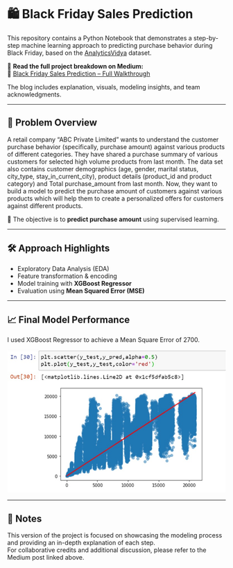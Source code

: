 # 🛍️ Black Friday Sales Prediction 

This repository contains a Python Notebook that demonstrates a step-by-step machine learning approach to predicting purchase behavior during Black Friday, based on the [AnalyticsVidya](https://datahack.analyticsvidhya.com/contest/black-friday/) dataset.

📖 **Read the full project breakdown on Medium:**  
🔗 [Black Friday Sales Prediction – Full Walkthrough](https://medium.com/@shloka.singh/black-friday-sales-prediction-34d91b80b2a4)

The blog includes explanation, visuals, modeling insights, and team acknowledgments.

---

## 🧠 Problem Overview

A retail company “ABC Private Limited” wants to understand the customer purchase behavior 
(specifically, purchase amount) against various products of different categories. 
They have shared a purchase summary of various customers for selected high volume products from last month. 
The data set also contains customer demographics (age, gender, marital status, city_type, stay_in_current_city),
product details (product_id and product category) and Total purchase_amount from last month. Now, they want to build a model to predict the purchase amount of customers against various products which will help them to create a personalized offers for customers against different products.

📌 The objective is to **predict purchase amount** using supervised learning.

---

## 🛠️ Approach Highlights

- Exploratory Data Analysis (EDA)
- Feature transformation & encoding
- Model training with **XGBoost Regressor**
- Evaluation using **Mean Squared Error (MSE)**

---

## 📈 Final Model Performance
I used XGBoost Regressor to achieve a Mean Square Error of 2700.

![Image](https://github.com/omigirish/Black-Friday-Sales-Prediciton/blob/master/XGBoost.jpeg)


---

## 💬 Notes

This version of the project is focused on showcasing the modeling process and providing an in-depth explanation of each step.  
For collaborative credits and additional discussion, please refer to the Medium post linked above.

